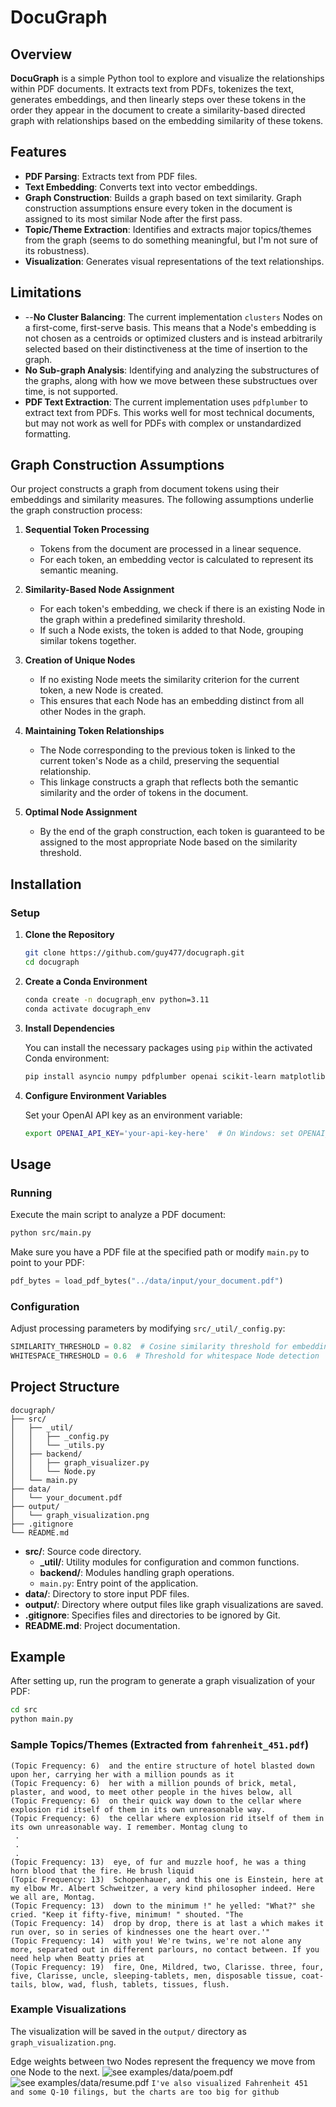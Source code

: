 # DocuGraph

## Overview

**DocuGraph** is a simple Python tool to explore and visualize the relationships within PDF documents. It extracts text from PDFs, tokenizes the text, generates embeddings, and then linearly steps over these tokens in the order they appear in the document to create a similarity-based directed graph with relationships based on the embedding similarity of these tokens.

## Features

- **PDF Parsing**: Extracts text from PDF files.
- **Text Embedding**: Converts text into vector embeddings.
- **Graph Construction**: Builds a graph based on text similarity. Graph construction assumptions ensure every token in the document is assigned to its most similar Node after the first pass.
- **Topic/Theme Extraction**: Identifies and extracts major topics/themes from the graph (seems to do something meaningful, but I'm not sure of its robustness).
- **Visualization**: Generates visual representations of the text relationships.

## Limitations

- --**No Cluster Balancing**: The current implementation `clusters` Nodes on a first-come, first-serve basis. This means that a Node's embedding is not chosen as a centroids or optimized clusters and is instead arbitrarily selected based on their distinctiveness at the time of insertion to the graph.
- **No Sub-graph Analysis**: Identifying and analyzing the substructures of the graphs, along with how we move between these substructues over time, is not supported.
- **PDF Text Extraction**: The current implementation uses `pdfplumber` to extract text from PDFs. This works well for most technical documents, but may not work as well for PDFs with complex or unstandardized formatting.

## Graph Construction Assumptions

Our project constructs a graph from document tokens using their embeddings and similarity measures. The following assumptions underlie the graph construction process:

1. **Sequential Token Processing**

   - Tokens from the document are processed in a linear sequence.
   - For each token, an embedding vector is calculated to represent its semantic meaning.

2. **Similarity-Based Node Assignment**

   - For each token's embedding, we check if there is an existing Node in the graph within a predefined similarity threshold.
   - If such a Node exists, the token is added to that Node, grouping similar tokens together.

3. **Creation of Unique Nodes**

   - If no existing Node meets the similarity criterion for the current token, a new Node is created.
   - This ensures that each Node has an embedding distinct from all other Nodes in the graph.

4. **Maintaining Token Relationships**

   - The Node corresponding to the previous token is linked to the current token's Node as a child, preserving the sequential relationship.
   - This linkage constructs a graph that reflects both the semantic similarity and the order of tokens in the document.

5. **Optimal Node Assignment**

   - By the end of the graph construction, each token is guaranteed to be assigned to the most appropriate Node based on the similarity threshold.

## Installation

### Setup

1. **Clone the Repository**

    ```bash
    git clone https://github.com/guy477/docugraph.git
    cd docugraph
    ```

2. **Create a Conda Environment**

    ```bash
    conda create -n docugraph_env python=3.11
    conda activate docugraph_env
    ```

3. **Install Dependencies**

    You can install the necessary packages using `pip` within the activated Conda environment:

    ```bash
    pip install asyncio numpy pdfplumber openai scikit-learn matplotlib networkx pygraphviz
    ```

4. **Configure Environment Variables**

    Set your OpenAI API key as an environment variable:

    ```bash
    export OPENAI_API_KEY='your-api-key-here'  # On Windows: set OPENAI_API_KEY=your-api-key-here
    ```

## Usage

### Running

Execute the main script to analyze a PDF document:

```bash
python src/main.py
```

Make sure you have a PDF file at the specified path or modify `main.py` to point to your PDF:

```python
pdf_bytes = load_pdf_bytes("../data/input/your_document.pdf")
```

### Configuration

Adjust processing parameters by modifying `src/_util/_config.py`:

```python
SIMILARITY_THRESHOLD = 0.82  # Cosine similarity threshold for embeddings
WHITESPACE_THRESHOLD = 0.6  # Threshold for whitespace Node detection
```

## Project Structure

```plaintext
docugraph/
├── src/
│   ├── _util/
│   │   ├── _config.py
│   │   └── _utils.py
│   ├── backend/
│   │   ├── graph_visualizer.py
│   │   └── Node.py
│   └── main.py
├── data/
│   └── your_document.pdf
├── output/
│   └── graph_visualization.png
├── .gitignore
└── README.md
```

- **src/**: Source code directory.
  - **_util/**: Utility modules for configuration and common functions.
  - **backend/**: Modules handling graph operations.
  - `main.py`: Entry point of the application.
- **data/**: Directory to store input PDF files.
- **output/**: Directory where output files like graph visualizations are saved.
- **.gitignore**: Specifies files and directories to be ignored by Git.
- **README.md**: Project documentation.
## Example

After setting up, run the program to generate a graph visualization of your PDF:

```bash
cd src
python main.py
```

### Sample Topics/Themes (Extracted from `fahrenheit_451.pdf`)
```
(Topic Frequency: 6)  and the entire structure of hotel blasted down upon her, carrying her with a million pounds as it
(Topic Frequency: 6)  her with a million pounds of brick, metal, plaster, and wood, to meet other people in the hives below, all
(Topic Frequency: 6)  on their quick way down to the cellar where explosion rid itself of them in its own unreasonable way.
(Topic Frequency: 6)  the cellar where explosion rid itself of them in its own unreasonable way. I remember. Montag clung to
 .
 .
 .
(Topic Frequency: 13)  eye, of fur and muzzle hoof, he was a thing horn blood that the fire. He brush liquid
(Topic Frequency: 13)  Schopenhauer, and this one is Einstein, here at my elbow Mr. Albert Schweitzer, a very kind philosopher indeed. Here we all are, Montag.
(Topic Frequency: 13)  down to the minimum !" he yelled: "What?" she cried. "Keep it fifty-five, minimum! " shouted. "The
(Topic Frequency: 14)  drop by drop, there is at last a which makes it run over, so in series of kindnesses one the heart over.'"
(Topic Frequency: 14)  with you! We're twins, we're not alone any more, separated out in different parlours, no contact between. If you need help when Beatty pries at
(Topic Frequency: 19)  fire, One, Mildred, two, Clarisse. three, four, five, Clarisse, uncle, sleeping-tablets, men, disposable tissue, coat-tails, blow, wad, flush, tablets, tissues, flush.
```

### Example Visualizations
The visualization will be saved in the `output/` directory as `graph_visualization.png`.

Edge weights between two Nodes represent the frequency we move from one Node to the next.
![see `examples/data/poem.pdf`](examples/outputs/graph_visualization_poem.png)
![see `examples/data/resume.pdf`](examples/outputs/graph_visualization_resume.png)
`I've also visualized Fahrenheit 451 and some Q-10 filings, but the charts are too big for github`